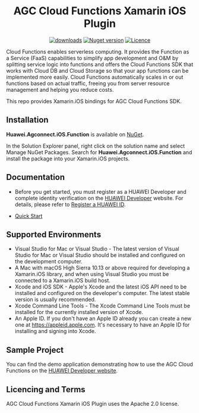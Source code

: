 <p align="center">
  <h1 align="center">AGC Cloud Functions Xamarin iOS Plugin</h1>
</p>


<p align="center">
  <a href="Huawei.Agconnect.iOS.Function"><img src="https://img.shields.io/nuget/dt/Huawei.Agconnect.iOS.Function?label=Downloads&color=%23007EC6&style=for-the-badge"alt="downloads"></a>
  <a href="Huawei.Agconnect.iOS.Function"><img src="https://img.shields.io/nuget/v/Huawei.Agconnect.iOS.Function?color=%23ed2a1c&style=for-the-badge" alt="Nuget version"></a>
  <a href="/LICENSE.txt"><img src="https://img.shields.io/badge/License-Apache%202.0-blue.svg?color=%3bcc62&style=for-the-badge" alt="Licence"></a>
</p>
 

Cloud Functions enables serverless computing. It provides the Function as a Service (FaaS) capabilities to simplify app development and O&M by splitting service logic into functions and offers the Cloud Functions SDK that works with Cloud DB and Cloud Storage so that your app functions can be implemented more easily. Cloud Functions automatically scales in or out functions based on actual traffic, freeing you from server resource management and helping you reduce costs.

This repo provides Xamarin.iOS bindings for AGC Cloud Functions SDK.

## Installation

**Huawei.Agconnect.iOS.Function** is available on [NuGet](https://www.nuget.org/packages/Huawei.Agconnect.iOS.Function). 

In the Solution Explorer panel, right click on the solution name and select Manage NuGet Packages. Search for **Huawei.Agconnect.iOS.Function** and install the package into your Xamarin.iOS projects.

## Documentation

- Before you get started, you must register as a HUAWEI Developer and complete identity verification on the [HUAWEI Developer](https://developer.huawei.com/consumer/en/) website. For details, please refer to [Register a HUAWEI ID](https://developer.huawei.com/consumer/en/doc/10104).

- [Quick Start](https://developer.huawei.com/consumer/en/doc/development/AppGallery-connect-Guides/agc-introduction) 

## Supported Environments

 - Visual Studio for Mac or Visual Studio - The latest version of Visual Studio for Mac or Visual Studio should be installed and configured on the development computer. 
  - A Mac with macOS High Sierra 10.13 or above required for developing a Xamarin.iOS library, and when using Visual Studio you must be connected to a Xamarin.iOS build host.
  - Xcode and iOS SDK - Apple's Xcode and the latest iOS API need to be installed and configured on the developer's computer. The latest stable version is usually recommended.
  - Xcode Command Line Tools - The Xcode Command Line Tools must be installed for the currently installed version of Xcode.
 - An Apple ID. If you don't have an Apple ID already you can create a new one at https://appleid.apple.com. It's necessary to have an Apple ID for installing and signing into Xcode.


## Sample Project

You can find the demo application demonstrating how to use the AGC Cloud Functions on the [HUAWEI Developer website](https://developer.huawei.com/consumer/en/doc/development/AppGallery-connect-Guides/agc-introduction).


## Licencing and Terms

AGC Cloud Functions Xamarin iOS Plugin uses the Apache 2.0 license.